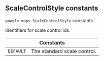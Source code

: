 <h2 id="ScaleControlStyle"> ScaleControlStyle constants </h2><p>
<code><span itemprop="path">google.maps</span>.<span itemprop="name">ScaleControlStyle</span></code>
constants
</p><p>Identifiers for scale control ids.</p><div class="devsite-table-wrapper"><table class="constants responsive" summary="ScaleControlStyle constants">
<thead>
<tr><th colspan="2">Constants</th>
</tr></thead>
<tbody>
<tr id="ScaleControlStyle.DEFAULT">
<td><code><span>DEFAULT</span></code></td>
<td>The standard scale control.</td>
</tr>
</tbody>
</table></div>